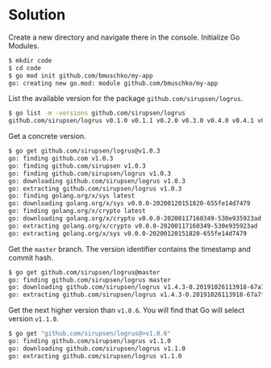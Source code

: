 # Solution

Create a new directory and navigate there in the console. Initialize Go Modules.

```bash
$ mkdir code
$ cd code
$ go mod init github.com/bmuschko/my-app
go: creating new go.mod: module github.com/bmuschko/my-app
```

List the available version for the package `github.com/sirupsen/logrus`.

```bash
$ go list -m -versions github.com/sirupsen/logrus
github.com/sirupsen/logrus v0.1.0 v0.1.1 v0.2.0 v0.3.0 v0.4.0 v0.4.1 v0.5.0 v0.5.1 v0.6.0 v0.6.1 v0.6.2 v0.6.3 v0.6.4 v0.6.5 v0.6.6 v0.7.0 v0.7.1 v0.7.2 v0.7.3 v0.8.0 v0.8.1 v0.8.2 v0.8.3 v0.8.4 v0.8.5 v0.8.6 v0.8.7 v0.9.0 v0.10.0 v0.11.0 v0.11.1 v0.11.2 v0.11.3 v0.11.4 v0.11.5 v1.0.0 v1.0.1 v1.0.3 v1.0.4 v1.0.5 v1.0.6 v1.1.0 v1.1.1 v1.2.0 v1.3.0 v1.4.0 v1.4.1 v1.4.2
```

Get a concrete version.

```bash
$ go get github.com/sirupsen/logrus@v1.0.3
go: finding github.com v1.0.3
go: finding github.com/sirupsen v1.0.3
go: finding github.com/sirupsen/logrus v1.0.3
go: downloading github.com/sirupsen/logrus v1.0.3
go: extracting github.com/sirupsen/logrus v1.0.3
go: finding golang.org/x/sys latest
go: downloading golang.org/x/sys v0.0.0-20200120151820-655fe14d7479
go: finding golang.org/x/crypto latest
go: downloading golang.org/x/crypto v0.0.0-20200117160349-530e935923ad
go: extracting golang.org/x/crypto v0.0.0-20200117160349-530e935923ad
go: extracting golang.org/x/sys v0.0.0-20200120151820-655fe14d7479
```

Get the `master` branch. The version identifier contains the timestamp and commit hash.

```bash
$ go get github.com/sirupsen/logrus@master
go: finding github.com/sirupsen/logrus master
go: downloading github.com/sirupsen/logrus v1.4.3-0.20191026113918-67a7fdcf741f
go: extracting github.com/sirupsen/logrus v1.4.3-0.20191026113918-67a7fdcf741f
```

Get the next higher version than `v1.0.6`. You will find that Go will select version `v1.1.0`.

```bash
$ go get "github.com/sirupsen/logrus@>v1.0.6"
go: finding github.com/sirupsen/logrus v1.1.0
go: downloading github.com/sirupsen/logrus v1.1.0
go: extracting github.com/sirupsen/logrus v1.1.0
```